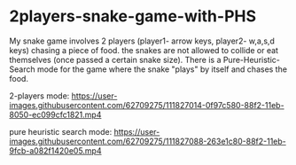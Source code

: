 # 2players-snake-game-with-PHS
My snake game involves 2 players (player1- arrow keys, player2- w,a,s,d keys) chasing a piece of food.
the snakes are not allowed to collide or eat themselves (once passed a certain snake size).
There is a Pure-Heuristic-Search mode for the game where the snake "plays" by itself and chases the food.

2-players mode:
https://user-images.githubusercontent.com/62709275/111827014-0f97c580-88f2-11eb-8050-ec099cfc1821.mp4

pure heuristic search mode:
https://user-images.githubusercontent.com/62709275/111827088-263e1c80-88f2-11eb-9fcb-a082f1420e05.mp4


